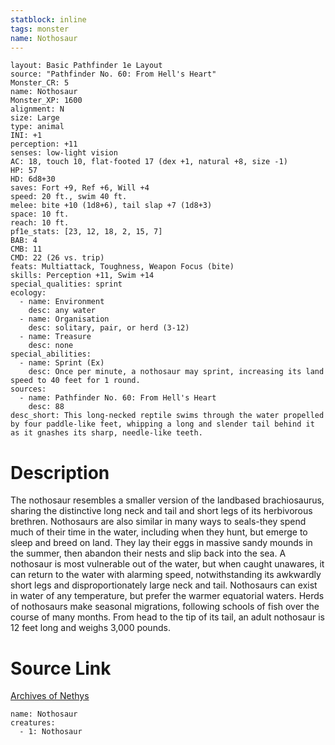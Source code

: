 ```yaml
---
statblock: inline
tags: monster
name: Nothosaur
---
```

```statblock
layout: Basic Pathfinder 1e Layout
source: "Pathfinder No. 60: From Hell's Heart"
Monster_CR: 5
name: Nothosaur
Monster_XP: 1600
alignment: N
size: Large
type: animal
INI: +1
perception: +11
senses: low-light vision
AC: 18, touch 10, flat-footed 17 (dex +1, natural +8, size -1)
HP: 57
HD: 6d8+30
saves: Fort +9, Ref +6, Will +4
speed: 20 ft., swim 40 ft.
melee: bite +10 (1d8+6), tail slap +7 (1d8+3)
space: 10 ft.
reach: 10 ft.
pf1e_stats: [23, 12, 18, 2, 15, 7]
BAB: 4
CMB: 11
CMD: 22 (26 vs. trip)
feats: Multiattack, Toughness, Weapon Focus (bite)
skills: Perception +11, Swim +14
special_qualities: sprint
ecology:
  - name: Environment
    desc: any water
  - name: Organisation
    desc: solitary, pair, or herd (3-12)
  - name: Treasure
    desc: none
special_abilities:
  - name: Sprint (Ex)
    desc: Once per minute, a nothosaur may sprint, increasing its land speed to 40 feet for 1 round.
sources:
  - name: Pathfinder No. 60: From Hell's Heart
    desc: 88
desc_short: This long-necked reptile swims through the water propelled by four paddle-like feet, whipping a long and slender tail behind it as it gnashes its sharp, needle-like teeth.
```
# Description
The nothosaur resembles a smaller version of the landbased brachiosaurus, sharing the distinctive long neck and tail and short legs of its herbivorous brethren. Nothosaurs are also similar in many ways to seals-they spend much of their time in the water, including when they hunt, but emerge to sleep and breed on land. They lay their eggs in massive sandy mounds in the summer, then abandon their nests and slip back into the sea. A nothosaur is most vulnerable out of the water, but when caught unawares, it can return to the water with alarming speed, notwithstanding its awkwardly short legs and disproportionately large neck and tail. Nothosaurs can exist in water of any temperature, but prefer the warmer equatorial waters. Herds of nothosaurs make seasonal migrations, following schools of fish over the course of many months. From head to the tip of its tail, an adult nothosaur is 12 feet long and weighs 3,000 pounds.
# Source Link
[Archives of Nethys](https://aonprd.com/MonsterDisplay.aspx?ItemName=Nothosaur)
```encounter-table
name: Nothosaur
creatures:
  - 1: Nothosaur
```
